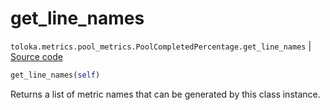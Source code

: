 # get_line_names
`toloka.metrics.pool_metrics.PoolCompletedPercentage.get_line_names` | [Source code](https://github.com/Toloka/toloka-kit/blob/v0.1.25/src/metrics/pool_metrics.py#L182)

```python
get_line_names(self)
```

Returns a list of metric names that can be generated by this class instance.

